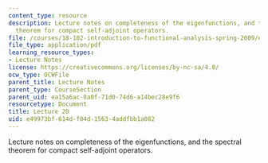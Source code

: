 ```yaml
---
content_type: resource
description: Lecture notes on completeness of the eigenfunctions, and the spectral
  theorem for compact self-adjoint operators.
file: /courses/18-102-introduction-to-functional-analysis-spring-2009/e49973bf614df04d15634addfbb1a082_MIT18_102s09_lec20.pdf
file_type: application/pdf
learning_resource_types:
- Lecture Notes
license: https://creativecommons.org/licenses/by-nc-sa/4.0/
ocw_type: OCWFile
parent_title: Lecture Notes
parent_type: CourseSection
parent_uid: ea15a6ac-0a0f-71d0-74d6-a14bec28e9f6
resourcetype: Document
title: Lecture 20
uid: e49973bf-614d-f04d-1563-4addfbb1a082
---
```

Lecture notes on completeness of the eigenfunctions, and the spectral theorem for compact self-adjoint operators.